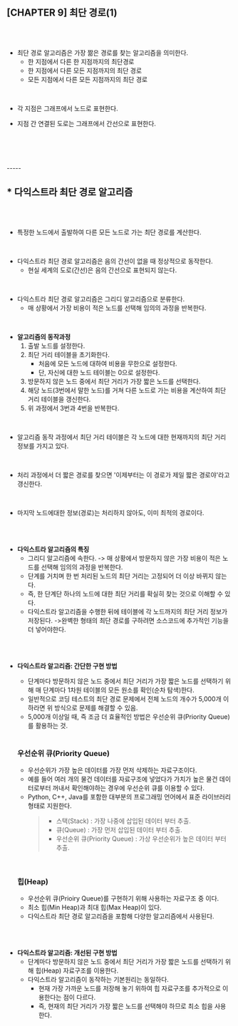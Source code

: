 ## **[CHAPTER 9] 최단 경로(1)**
<br/>
<br/>

- 최단 경로 알고리즘은 가장 짦은 경로를 찾는 알고리즘을 의미한다.
    - 한 지점에서 다른 한 지점까지의 최단경로
    - 한 지점에서 다른 모든 지점까지의 최단 경로
    - 모든 지점에서 다른 모든 지점까지의 최단 경로

<br/>

- 각 지점은 그래프에서 노드로 표현한다.<br/>

- 지점 간 연결된 도로는 그래프에서 간선으로 표현한다.
<br/>
<br/>
<br/>
<br/>
-----

## * **다익스트라 최단 경로 알고리즘**
<br/>
<br/> 

- 특정한 노드에서 출발하여 다른 모든 노드로 가는 최단 경로를 계산한다. 

<br/> 

- 다익스트라 최단 경로 알고리즘은 음의 간선이 없을 때 정상적으로 동작한다.
    - 현실 세계의 도로(간선)은 음의 간선으로 표현되지 않는다.

<br/> 

- 다익스트라 최단 경로 알고리즘은 그리디 알고리즘으로 분류한다.
    - 매 상황에서 가장 비용이 적은 노드를 선택해 임의의 과정을 반복한다.

<br/> 

- **알고리즘의 동작과정**
    1. 출발 노드를 설정한다.
    2. 최단 거리 테이블을 초기화한다.
        - 처음에 모든 노드에 대하여 비용을 무한으로 설정한다.
        - 단, 자신에 대한 노드 테이블는 0으로 설정한다.
    3. 방문하지 않은 노드 중에서 최단 거리가 가장 짧은 노드를 선택한다.
    4. 해당 노드(3번에서 말한 노드)를 거쳐 다른 노드로 가는 비용을 계산하여 최단 거리 테이블을 갱신한다.
    5. 위 과정에서 3번과 4번을 반복한다.

<br/> 

- 알고리즘 동작 과정에서 최단 거리 테이블은 각 노드에 대한 현재까지의 최단 거리 정보를 가지고 있다.

<br/> 

- 처리 과정에서 더 짧은 경로를 찾으면 '이제부터는 이 경로가 제일 짧은 경로야'라고 갱신한다.

<br/> 

- 마지막 노드에대한 정보(경로)는 처리하지 않아도, 이미 최적의 경로이다.

<br/> 
<br/> 

- **다익스트라 알고리즘의 특징**
    - 그리디 알고리즘에 속한다. 
      -> 매 상황에서 방문하지 않은 가장 비용이 적은 노드를 선택해 임의의 과정을 반복한다.
    - 단계를 거치며 한 번 처리된 노드의 최단 거리는 고정되어 더 이상 바뀌지 않는다.
    - 즉, 한 단계단 하나의 노드에 대한 최단 거리를 확실히 찾는 것으로 이해할 수 있다.
    - 다익스트라 알고리즘을 수행한 뒤에 테이블에 각 노드까지의 최단 거리 정보가 저장된다.
      ->완벽한 형태의 최단 경로를 구하려면 소스코드에 추가적인 기능을 더 넣어야한다.

<br/>
<br/>  

- **다익스트라 알고리즘: 간단한 구현 방법**
    - 단계마다 방문하지 않은 노드 중에서 최단 거리가 가장 짧은 노드를 선택하기 위해 매 단계마다 1차원 테이블의 모든 원소를 확인(순차 탐색)한다.
    - 일반적으로 코딩 테스트의 최단 경로 문제에서 전체 노드의 개수가 5,000개 이하라면 위 방식으로 문제를 해결할 수 있음.
    - 5,000개 이상일 때, 즉 조금 더 효율적인 방법은 우선순위 큐(Priority Queue)를 활용하는 것.

    <br/> 

    ### **우선순위 큐(Priority Queue)**
    - 우선순위가 가장 높은 데이터를 가장 먼저 삭제하는 자료구조이다.
    - 예를 들어 여러 개의 물건 데이터를 자료구조에 넣었다가 가치가 높은 물건 데이터로부터 꺼내서 확인해야하는 경우에 우선순위 큐를 이용할 수 있다.
    - Python, C++, Java를 포함한 대부분의 프로그래밍 언어에서 표준 라이브러리 형태로 지원한다.
        > * 스택(Stack) : 가장 나중에 삽입된 데이터 부터 추출.
        > * 큐(Queue) : 가장 먼저 삽입된 데이터 부터 추출.
        > * 우선순위 큐(Priority Queue) : 가상 우선순위가 높은 데이터 부터 추출. 

    <br/> 

    ### **힙(Heap)**
    - 우선순위 큐(Prioiry Queue)를 구현하기 위해 사용하는 자료구조 중 이다.
    - 최소 힙(Min Heap)과 최대 힙(Max Heap)이 있다.
    - 다익스트라 최단 경로 알고리즘을 포함해 다양한 알고리즘에서 사용된다.

<br/>
<br/>  

- **다익스트라 알고리즘: 개선된 구현 방법**
    - 단계마다 방문하지 않은 노드 중에서 최단 거리가 가장 짧은 노드를 선택하기 위해 힙(Heap) 자료구조를 이용한다.
    - 다익스트라 알고리즘이 동작하는 기본원리는 동일하다.
        - 현재 가장 가까운 노드를 저장해 놓기 위하여 힙 자료구조를 추가적으로 이용한다는 점이 다르다.
        - 즉, 현재의 최단 거리가 가장 짧은 노드를 선택해야 하므로 최소 힙을 사용한다.